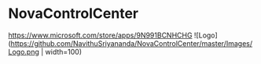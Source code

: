 # NovaControlCenter
https://www.microsoft.com/store/apps/9N991BCNHCHG
![Logo](https://github.com/NavithuSriyananda/NovaControlCenter/master/Images/Logo.png | width=100)
